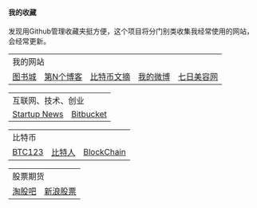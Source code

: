 #### 我的收藏

发现用Github管理收藏夹挺方便，这个项目将分门别类收集我经常使用的网站，会经常更新。

<table>
    <tr>
        <td colspan="10">我的网站</td>
    </tr>
    <tr>
        <td><a target="_blank" href="http://www.tushucheng.com">图书城</a></td>
        <td><a target="_blank" href="http://yanxi.com">第N个博客</a></td>
        <td><a target="_blank" href="http://btc.yanxi.com">比特币文摘</a></td>
        <td><a target="_blank" href="http://weibo.com/yanxicom">我的微博</a></td>
        <td><a target="_blank" href="http://www.qiri.com">七日美容网</a></td>
    </tr>
</table>

<table>
    <tr>
        <td colspan="10">互联网、技术、创业</td>
    </tr>
    <tr>
        <td><a target="_blank" href="http://news.dbanotes.net/">Startup News</a></td>
        <td><a target="_blank" href="https://bitbucket.org/">Bitbucket</a></td>
    </tr>
</table>

<table>
    <tr>
        <td colspan="10">比特币</td>
    </tr>
    <tr>
        <td><a target="_blank" href="http://www.btc123.com">BTC123</a></td>
        <td><a target="_blank" href="http://www.btcman.com">比特人</a></td>
        <td><a target="_blank" href="http://blockchain.org">BlockChain</a></td>
    </tr>
</table>


<table>
    <tr>
        <td colspan="10">股票期货</td>
    </tr>
    <tr>
        <td><a target="_blank" href="http://www.taoguba.com.cn">淘股吧</a></td>
        <td><a target="_blank" href="http://finance.sina.com.cn/stock">新浪股票</a></td>
    </tr>
</table>
